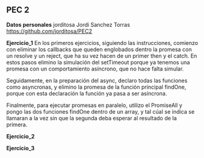 ## PEC 2 

**Datos personales**
jorditosa
Jordi Sanchez Torras
https://github.com/jorditosa/PEC2  

**Ejercicio_1**
En los primeros ejercicios, siguiendo las instrucciones, comienzo con eliminar los callbacks que queden englobados dentro la promesa con un resolve y un reject, que ha su vez hacen de un primer then y el catch. En estos pasos elimino la simulación del setTimeout porque ya tenemos una promesa con un comportamiento asíncrono, que no hace falta simular.

Seguidamente, en la preparación del async, declaro todas las funciones como asyncronas, y elimino la promesa de la función principal findOne, porque con esta declaración la función ya pasa a ser asíncrona.

Finalmente, para ejecutar promesas en paralelo, utilizo el PromiseAll y pongo las dos funciones findOne dentro de un array, y tal cúal se indica se llamaran a la vez sin que la segunda deba esperar al resultado de la primera.

**Ejercicio_2**


**Ejercicio_3**




